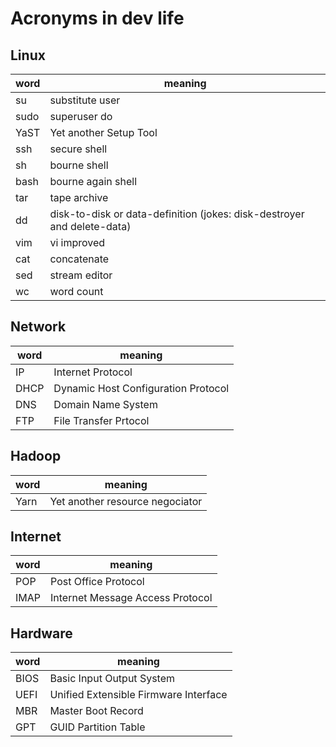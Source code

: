 # Acronyms in dev life

## Linux
|word|meaning|
|-|-|
|su|substitute user|
|sudo|superuser do|
|YaST|Yet another Setup Tool|
|ssh|secure shell|
|sh|bourne shell|
|bash|bourne again shell|
|tar|tape archive|
|dd|disk-to-disk or data-definition (jokes: disk-destroyer and delete-data)|
|vim|vi improved|
|cat|concatenate|
|sed|stream editor|
|wc|word count|

## Network
|word|meaning|
|-|-|
|IP|Internet Protocol|
|DHCP|Dynamic Host Configuration Protocol|
|DNS|Domain Name System|
|FTP|File Transfer Prtocol|

## Hadoop
|word|meaning|
|-|-|
|Yarn|Yet another resource negociator|

## Internet
|word|meaning|
|-|-|
|POP|Post Office Protocol|
|IMAP|Internet Message Access Protocol|

## Hardware
|word|meaning|
|-|-|
|BIOS|Basic Input Output System|
|UEFI|Unified Extensible Firmware Interface|
|MBR|Master Boot Record|
|GPT|GUID Partition Table|